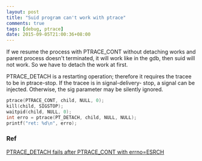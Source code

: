 ```yaml
---
layout: post
title: "Suid program can't work with ptrace"
comments: true
tags: [debug, ptrace]
date: 2015-09-05T21:00:36+08:00
---
```


If we resume the process with PTRACE_CONT without detaching works and parent process doesn't terminated, it will work like in the gdb, then suid will not work. So we have to detach the work at first.

PTRACE_DETACH is a restarting operation; therefore it requires the tracee to be in ptrace-stop. If the tracee is in signal-delivery- stop, a signal can be injected. Otherwise, the sig parameter may be silently ignored.


```C
ptrace(PTRACE_CONT, child, NULL, 0);
kill(child, SIGSTOP);
waitpid(child, NULL, 0);
int erro = ptrace(PT_DETACH, child, NULL, NULL);
printf("ret: %d\n", erro);
```


### Ref

[PTRACE_DETACH fails after PTRACE_CONT with errno=ESRCH](http://stackoverflow.com/questions/20510300/ptrace-detach-fails-after-ptrace-cont-with-errno-esrch)